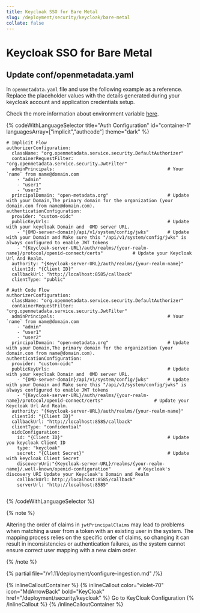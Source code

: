 ```yaml
---
title: Keycloak SSO for Bare Metal
slug: /deployment/security/keycloak/bare-metal
collate: false
---
```


# Keycloak SSO for Bare Metal

## Update conf/openmetadata.yaml

In `openmetadata.yaml` file and use the following example as a reference. Replace the placeholder values with the details generated during your keycloak account and application credentials setup.

Check the more information about environment variable [here](/deployment/security/configuration-parameters).

{% codeWithLanguageSelector title="Auth Configuration" id="container-1" languagesArray=["implicit","authcode"] theme="dark" %}

```implicit
# Implicit Flow
authorizerConfiguration:
  className: "org.openmetadata.service.security.DefaultAuthorizer"
  containerRequestFilter: "org.openmetadata.service.security.JwtFilter"
  adminPrincipals:                                          # Your `name` from name@domain.com
    - "admin"
    - "user1"
    - "user2"
  principalDomain: "open-metadata.org"                      # Update with your Domain,The primary domain for the organization (your domain.com from name@domain.com).
authenticationConfiguration:
  provider: "custom-oidc" 
  publicKeyUrls:                                            # Update with your keycloak Domain and  OMD server URL.
    - "{OMD-server-domain}/api/v1/system/config/jwks"       # Update with your Domain and Make sure this "/api/v1/system/config/jwks" is always configured to enable JWT tokens
    - "{Keycloak-server-URL}/auth/realms/{your-realm-name}/protocol/openid-connect/certs"           # Update your Keycloak Url And Realm.
  authority: "{Keycloak-server-URL}/auth/realms/{your-realm-name}"      
  clientId: "{Client ID}"
  callbackUrl: "http://localhost:8585/callback"
  clientType: "public"
```

```authcode
# Auth Code Flow 
authorizerConfiguration:
  className: "org.openmetadata.service.security.DefaultAuthorizer"
  containerRequestFilter: "org.openmetadata.service.security.JwtFilter"
  adminPrincipals:                                          # Your `name` from name@domain.com
    - "admin"
    - "user1"
    - "user2"
  principalDomain: "open-metadata.org"                      # Update with your Domain,The primary domain for the organization (your domain.com from name@domain.com).
authenticationConfiguration:
  provider: "custom-oidc" 
  publicKeyUrls:                                            # Update with your keycloak Domain and  OMD server URL.
    - "{OMD-server-domain}/api/v1/system/config/jwks"       # Update with your Domain and Make sure this "/api/v1/system/config/jwks" is always configured to enable JWT tokens
    - "{Keycloak-server-URL}/auth/realms/{your-realm-name}/protocol/openid-connect/certs"                   # Update your Keycloak Url And Realm.
  authority: "{Keycloak-server-URL}/auth/realms/{your-realm-name}"      
  clientId: "{Client ID}"
  callbackUrl: "http://localhost:8585/callback"
  clientType: "confidential"
  oidcConfiguration:
    id: "{Client ID}"                                       # Update you keycloak Client ID
    type: "keycloak"     
    secret: "{Client Secret}"                               # Update with keycloak Client Secret
    discoveryUri:"{Keycloak-server-URL}/realms/{your-realm-name}/.well-known/openid-configuration"          # Keycloak's discovery URI Update your Keycloak's Domain and Realm
    callbackUrl: http://localhost:8585/callback"
    serverUrl: "http://localhost:8585"


```
{% /codeWithLanguageSelector %}


{% note %}

Altering the order of claims in `jwtPrincipalClaims` may lead to problems when matching a user from a token with an existing user in the system. The mapping process relies on the specific order of claims, so changing it can result in inconsistencies or authentication failures, as the system cannot ensure correct user mapping with a new claim order.

{% /note %}

{% partial file="/v1.11/deployment/configure-ingestion.md" /%}


{% inlineCalloutContainer %}
  {% inlineCallout
    color="violet-70"
    icon="MdArrowBack"
    bold="KeyCloak"
    href="/deployment/security/keycloak" %}
    Go to KeyCloak Configuration
  {% /inlineCallout %}
{% /inlineCalloutContainer %}